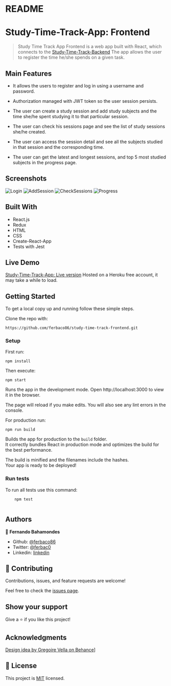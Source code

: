 # README

# Study-Time-Track-App: Frontend

> Study Time Track App Frontend is a web app built with React, which connects to the [Study-Time-Track-Backend](https://github.com/ferbaco86/study-time-track-frontend) 
The app allows the user to register the time he/she spends on a given task. 


## Main Features

* It allows the users to register and log in using a username and password.

* Authorization managed with JWT token so the user session persists. 

* The user can create a study session and add study subjects and the time she/he spent studying it to that particular session.

* The user can check his sessions page and see the list of study sessions she/he created.

* The user can access the session detail and see all the subjects studied in that session and the corresponding time.

* The user can get the latest and longest sessions, and top 5 most studied subjects in the progress page.

## Screenshots

![Login](https://user-images.githubusercontent.com/52765379/113473364-829b5300-943f-11eb-875c-390dcb1095b4.png)
![AddSession](https://user-images.githubusercontent.com/52765379/113473358-80d18f80-943f-11eb-875f-3f55860ee19c.png)
![CheckSessions](https://user-images.githubusercontent.com/52765379/113473354-7f07cc00-943f-11eb-8f47-2c8eff01820d.png)
![Progress](https://user-images.githubusercontent.com/52765379/113473346-7ca57200-943f-11eb-8f5f-95251ee27d34.png)


## Built With

- React.js
- Redux
- HTML
- CSS
- Create-React-App
- Tests with Jest

## Live Demo

[Study-Time-Track-App: Live version](https://fbc-study-track.herokuapp.com/)
Hosted on a Heroku free account, it may take a while to load. 

## Getting Started

To get a local copy up and running follow these simple steps.

Clone the repo with:

```
https://github.com/ferbaco86/study-time-track-frontend.git
```

### Setup

First run:

```
npm install
```

Then execute:

```
npm start
```
Runs the app in the development mode.
Open http://localhost:3000 to view it in the browser.

The page will reload if you make edits.
You will also see any lint errors in the console.

For production run:

```
npm run build
```
Builds the app for production to the `build` folder.\
It correctly bundles React in production mode and optimizes the build for the best performance.

The build is minified and the filenames include the hashes.\
Your app is ready to be deployed!

### Run tests

To run all tests use this command:

```
    npm test
    
```


## Authors

👤 **Fernando Bahamondes**

- Github: [@ferbaco86](https://github.com/ferbaco86)
- Twitter: [@ferbac0](https://twitter.com/ferbac0)
- Linkedin: [linkedin](https://www.linkedin.com/in/fernando-bahamondes-correa)

## 🤝 Contributing

Contributions, issues, and feature requests are welcome!

Feel free to check the [issues page](https://github.com/ferbaco86/study-time-track-frontend/issues).

## Show your support

Give a ⭐️ if you like this project!

## Acknowledgments

[Design idea by Gregoire Vella on Behance](https://www.behance.net/gregoirevella)]

## 📝 License

This project is [MIT](https://github.com/ferbaco86/study-time-track-frontend/blob/development/LICENSE) licensed.
